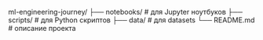 ml-engineering-journey/
├── notebooks/          # для Jupyter ноутбуков
├── scripts/           # для Python скриптов
├── data/              # для datasets
└── README.md          # описание проекта

